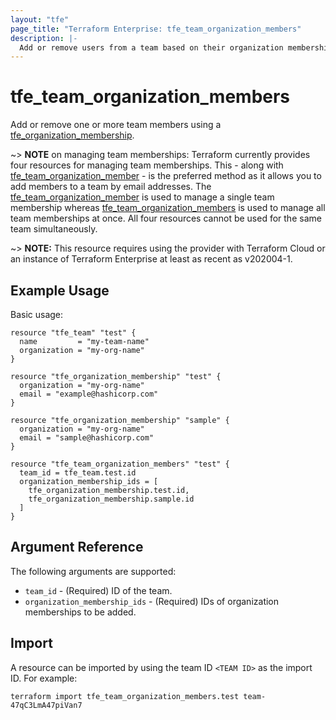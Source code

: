 ```yaml
---
layout: "tfe"
page_title: "Terraform Enterprise: tfe_team_organization_members"
description: |-
  Add or remove users from a team based on their organization memberships.
---
```


# tfe_team_organization_members

Add or remove one or more team members using a
[tfe_organization_membership](organization_membership.html).

~> **NOTE** on managing team memberships: Terraform currently provides four
resources for managing team memberships. This - along with [tfe_team_organization_member](team_organization_member.html) - is the preferred method as it
allows you to add members to a team by email addresses. The [tfe_team_organization_member](team_organization_member.html) is used to manage a single team membership whereas [tfe_team_organization_members](team_organization_members.html) is used to manage all team memberships at once. All four resources cannot be used for the same team simultaneously.

~> **NOTE:** This resource requires using the provider with Terraform Cloud or
an instance of Terraform Enterprise at least as recent as v202004-1.

## Example Usage

Basic usage:

```hcl
resource "tfe_team" "test" {
  name         = "my-team-name"
  organization = "my-org-name"
}

resource "tfe_organization_membership" "test" {
  organization = "my-org-name"
  email = "example@hashicorp.com"
}

resource "tfe_organization_membership" "sample" {
  organization = "my-org-name"
  email = "sample@hashicorp.com"
}

resource "tfe_team_organization_members" "test" {
  team_id = tfe_team.test.id
  organization_membership_ids = [
    tfe_organization_membership.test.id,
    tfe_organization_membership.sample.id
  ]
}
```

## Argument Reference

The following arguments are supported:

* `team_id` - (Required) ID of the team.
* `organization_membership_ids` - (Required) IDs of organization memberships to be added.

## Import

A resource can be imported by using the team ID `<TEAM ID>`
as the import ID. For example:

```shell
terraform import tfe_team_organization_members.test team-47qC3LmA47piVan7
```
